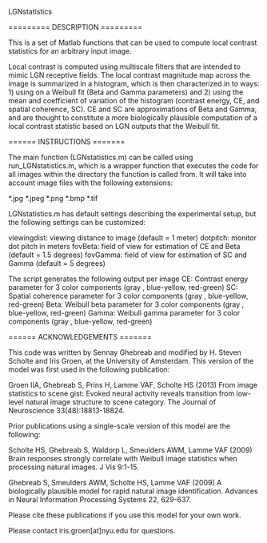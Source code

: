 LGNstatistics

========= DESCRIPTION ========= 

This is a set of Matlab functions that can be used to compute local contrast statistics for an arbitrary input image. 

Local contrast is computed using multiscale filters that are intended to mimic LGN receptive fields. The local contrast magnitude map across the image is summarized in a histogram, which is then characterized in to ways: 1) using on a Weibull fit (Beta and Gamma parameters) and 2) using the mean and coefficient of variation of the histogram (contrast energy, CE, and spatial coherence, SC). CE and SC are approximations of Beta and Gamma, and are thought to constitute a more biologically plausible computation of a local contrast statistic based on LGN outputs that the Weibull fit.

====== INSTRUCTIONS =======

The main function (LGNstatistics.m) can be called using run_LGNstatistics.m, which is a wrapper function that executes the code for all images within the directory the function is called from. It will take into account image files with the following extensions:

*.jpg
*.jpeg
*.png
*.bmp
*.tif

LGNstatistics.m has default settings describing the experimental setup, but the following settings can be customized:

viewingdist:            viewing distance to image (default = 1 meter)
dotpitch:               monitor dot pitch in meters
fovBeta:                field of view for estimation of CE and Beta (default = 1.5 degrees)
fovGamma:               field of view for estimation of SC and Gamma (default = 5 degrees)

The script generates the following output per image
CE:                     Contrast energy parameter for 3 color
                         components (gray , blue-yellow, red-green)
SC:                     Spatial coherence parameter for 3 color
                         components (gray , blue-yellow, red-green)
Beta:                   Weibull beta parameter for 3 color
                         components (gray , blue-yellow, red-green)
Gamma:                  Weibull gamma parameter for 3 color
                         components (gray , blue-yellow, red-green)

====== ACKNOWLEDGEMENTS =======

This code was written by Sennay Ghebreab and modified by H. Steven Scholte and Iris Groen, at the University of Amsterdam. This version of the model was first used in the following publication:

Groen IIA, Ghebreab S, Prins H, Lamme VAF, Scholte HS (2013) From image statistics to scene gist: Evoked neural activity reveals transition from low-level natural image structure to scene category. The Journal of Neuroscience 33(48):18813-18824.

Prior publications using a single-scale version of this model are the following:

Scholte HS, Ghebreab S, Waldorp L, Smeulders AWM, Lamme VAF (2009) Brain responses strongly correlate with Weibull image statistics when processing natural images. J Vis 9:1-15. 

Ghebreab S, Smeulders AWM, Scholte HS, Lamme VAF (2009) A biologically plausible model for rapid natural image identification. Advances in Neural Information Processing Systems 22, 629-637.

Please cite these publications if you use this model for your own work.

Please contact iris.groen[at]nyu.edu for questions.

